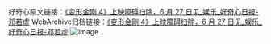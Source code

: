 好奇心原文链接：[《变形金刚 4》上映障碍扫除，6 月 27 日见_娱乐_好奇心日报-邓若虚](https://www.qdaily.com/articles/1259.html)
WebArchive归档链接：[《变形金刚 4》上映障碍扫除，6 月 27 日见_娱乐_好奇心日报-邓若虚](http://web.archive.org/web/20190623145729/https://www.qdaily.com/articles/1259.html)
![image](http://ww3.sinaimg.cn/large/007d5XDply1g3v4cnq9m3j30u02nee81)